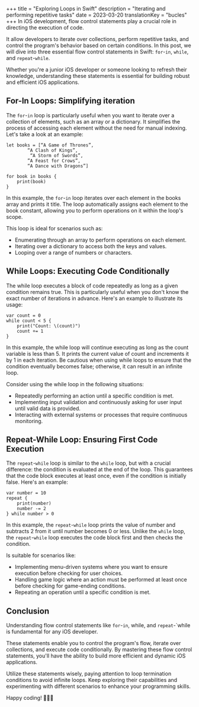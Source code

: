 +++
title = "Exploring Loops in Swift"
description = "Iterating and performing repetitive tasks"
date = 2023-03-20
translationKey = "bucles"
+++
In iOS development, flow control statements play a crucial role in directing the execution of code. 

It allow developers to iterate over collections, perform repetitive tasks, and control the program's behavior based on certain conditions. In this post, we will dive into three essential flow control statements in Swift: `for`-`in`, `while`, and `repeat`-`while`. 

Whether you're a junior iOS developer or someone looking to refresh their knowledge, understanding these statements is essential for building robust and efficient iOS applications.

## For-In Loops: Simplifying iteration
The `for`-`in` loop is particularly useful when you want to iterate over a collection of elements, such as an array or a dictionary. It simplifies the process of accessing each element without the need for manual indexing. Let's take a look at an example:

```
let books = [“A Game of Thrones”,
        “A Clash of Kings”,
         “A Storm of Swords”,
        ”A Feast for Crows”,
        “A Dance with Dragons”]

for book in books {
    print(book)
}
```

In this example, the `for`-`in` loop iterates over each element in the books array and prints it title. The loop automatically assigns each element to the book constant, allowing you to perform operations on it within the loop's scope.

This loop is ideal for scenarios such as:

- Enumerating through an array to perform operations on each element.
- Iterating over a dictionary to access both the keys and values.
- Looping over a range of numbers or characters.

## While Loops: Executing Code Conditionally
The while loop executes a block of code repeatedly as long as a given condition remains true. This is particularly useful when you don't know the exact number of iterations in advance. Here's an example to illustrate its usage:

```
var count = 0
while count < 5 {
    print("Count: \(count)")
    count += 1
}
```

In this example, the while loop will continue executing as long as the count variable is less than 5. It prints the current value of count and increments it by 1 in each iteration. Be cautious when using while loops to ensure that the condition eventually becomes false; otherwise, it can result in an infinite loop.

Consider using the while loop in the following situations:

- Repeatedly performing an action until a specific condition is met.
- Implementing input validation and continuously asking for user input until valid data is provided.
- Interacting with external systems or processes that require continuous monitoring.

## Repeat-While Loop: Ensuring First Code Execution
The `repeat`-`while` loop is similar to the `while` loop, but with a crucial difference: the condition is evaluated at the end of the loop. This guarantees that the code block executes at least once, even if the condition is initially false. Here's an example:

```
var number = 10
repeat {
    print(number)
    number -= 2
} while number > 0
```

In this example, the `repeat`-`while` loop prints the value of number and subtracts 2 from it until number becomes 0 or less. Unlike the `while` loop, the `repeat`-`while` loop executes the code block first and then checks the condition.

Is suitable for scenarios like:

- Implementing menu-driven systems where you want to ensure execution before checking for user choices.
- Handling game logic where an action must be performed at least once before checking for game-ending conditions.
- Repeating an operation until a specific condition is met.

## Conclusion
Understanding flow control statements like `for`-`in`, while, and `repeat`-`while is fundamental for any iOS developer. 

These statements enable you to control the program's flow, iterate over collections, and execute code conditionally. By mastering these flow control statements, you'll have the ability to build more efficient and dynamic iOS applications.

Utilize these statements wisely, paying attention to loop termination conditions to avoid infinite loops. Keep exploring their capabilities and experimenting with different scenarios to enhance your programming skills. 

Happy coding! 👨🏻‍💻

